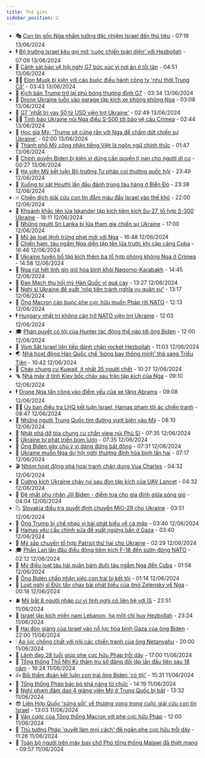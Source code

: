 ```yaml
---
title: Thế giới
sidebar_position: 2
---
```


<!-- vnexpress-the-gioi:START -->
- 🎭 [Con tin gốc Nga nhầm tưởng đặc nhiệm Israel đến thủ tiêu](https://vnexpress.net/con-tin-goc-nga-nham-tuong-dac-nhiem-israel-den-thu-tieu-4757711.html) - 07:19 13/06/2024
- 🕴 [Bộ trưởng Israel kêu gọi mở &#39;cuộc chiến toàn diện&#39; với Hezbollah](https://vnexpress.net/bo-truong-israel-keu-goi-mo-cuoc-chien-toan-dien-voi-hezbollah-4757809.html) - 07:08 13/06/2024
- 🤭 [Cảnh sát bảo vệ hội nghị G7 bức xúc vì nơi ăn ở tồi tàn](https://vnexpress.net/canh-sat-bao-ve-hoi-nghi-g7-buc-xuc-vi-noi-an-o-toi-tan-4757693.html) - 04:51 13/06/2024
- 🧑‍💻 [Elon Musk bị kiện với cáo buộc điều hành công ty &#39;như thời Trung Cổ&#39;](https://vnexpress.net/elon-musk-bi-kien-voi-cao-buoc-dieu-hanh-cong-ty-nhu-thoi-trung-co-4757688.html) - 03:43 13/06/2024
- 🦏 [Kịch bản Trump trở lại phủ bóng thượng đỉnh G7](https://vnexpress.net/kich-ban-trump-tro-lai-phu-bong-thuong-dinh-g7-4757482.html) - 03:34 13/06/2024
- 🦒 [Drone Ukraine luồn vào garage tập kích xe phòng không Nga](https://vnexpress.net/drone-ukraine-luon-vao-garage-tap-kich-xe-phong-khong-nga-4757686.html) - 03:08 13/06/2024
- 🌈 [G7 &#39;nhất trí vay 50 tỷ USD viện trợ Ukraine&#39;](https://vnexpress.net/g7-nhat-tri-vay-50-ty-usd-vien-tro-ukraine-4757685.html) - 02:49 13/06/2024
- 🧑‍🏫 [Tình báo Ukraine nói Nga điều S-500 tới bảo vệ cầu Crimea](https://vnexpress.net/tinh-bao-ukraine-noi-nga-dieu-s-500-toi-bao-ve-cau-crimea-4757691.html) - 02:44 13/06/2024
- 🐲 [Học giả Mỹ: &#39;Trump sẽ cứng rắn với Nga để chấm dứt chiến sự Ukraine&#39;](https://vnexpress.net/hoc-gia-my-trump-se-cung-ran-voi-nga-de-cham-dut-chien-su-ukraine-4754798.html) - 02:00 13/06/2024
- 🦒 [Thành phố Mỹ công nhận tiếng Việt là ngôn ngữ chính thức](https://vnexpress.net/thanh-pho-my-cong-nhan-tieng-viet-la-ngon-ngu-chinh-thuc-4757673.html) - 01:47 13/06/2024
- 🐻 [Chính quyền Biden bị kiện vì dừng cấp quyền tị nạn cho người di cư](https://vnexpress.net/chinh-quyen-biden-bi-kien-vi-dung-cap-quyen-ti-nan-cho-nguoi-di-cu-4757653.html) - 00:27 13/06/2024
- 🚀 [Hạ viện Mỹ kết luận Bộ trưởng Tư pháp coi thường quốc hội](https://vnexpress.net/ha-vien-my-ket-luan-bo-truong-tu-phap-coi-thuong-quoc-hoi-4757647.html) - 23:49 12/06/2024
- 🥰 [Xuồng tự sát Houthi lần đầu đánh trúng tàu hàng ở Biển Đỏ](https://vnexpress.net/xuong-tu-sat-houthi-lan-dau-danh-trung-tau-hang-o-bien-do-4757649.html) - 23:38 12/06/2024
- 🔥 [Chiến dịch giải cứu con tin đẫm máu đẩy Israel vào thế khó](https://vnexpress.net/chien-dich-giai-cuu-con-tin-dam-mau-day-israel-vao-the-kho-4757032.html) - 22:00 12/06/2024
- 🥳 [Khoảnh khắc tên lửa Iskander tập kích tiêm kích Su-27, tổ hợp S-300 Ukraine](https://vnexpress.net/khoanh-khac-ten-lua-iskander-tap-kich-tiem-kich-su-27-to-hop-s-300-ukraine-4757641.html) - 18:11 12/06/2024
- 💼 [Những người Sri Lanka bị lừa tham gia chiến sự Ukraine](https://vnexpress.net/nhung-nguoi-sri-lanka-bi-lua-tham-gia-chien-su-ukraine-4757012.html) - 17:00 12/06/2024
- 🤡 [Mỹ áp loạt lệnh trừng phạt mới với Nga](https://vnexpress.net/my-ap-loat-lenh-trung-phat-moi-voi-nga-4757632.html) - 16:48 12/06/2024
- 🌁 [Chiến hạm, tàu ngầm Nga diễn tập tên lửa trước khi cập cảng Cuba](https://vnexpress.net/chien-ham-tau-ngam-nga-dien-tap-ten-lua-truoc-khi-cap-cang-cuba-4757633.html) - 16:46 12/06/2024
- 🤩 [Ukraine tuyên bố tập kích thêm ba tổ hợp phòng không Nga ở Crimea](https://vnexpress.net/ukraine-tuyen-bo-tap-kich-them-ba-to-hop-phong-khong-nga-o-crimea-4757621.html) - 14:58 12/06/2024
- 🎉 [Nga rút hết lính gìn giữ hòa bình khỏi Nagorno-Karabakh](https://vnexpress.net/nga-rut-het-linh-gin-giu-hoa-binh-khoi-nagorno-karabakh-4757619.html) - 14:45 12/06/2024
- 🎉 [Đan Mạch thu hồi mỳ Hàn Quốc vì quá cay](https://vnexpress.net/dan-mach-thu-hoi-my-han-quoc-vi-qua-cay-4757610.html) - 13:27 12/06/2024
- 🌁 [Nghị sĩ Ukraine đề xuất &#39;nộp tiền tránh nghĩa vụ quân sự&#39;](https://vnexpress.net/nghi-si-ukraine-de-xuat-nop-tien-tranh-nghia-vu-quan-su-4757608.html) - 13:17 12/06/2024
- 🌊 [Ông Macron cáo buộc phe cực hữu muốn Pháp rời NATO](https://vnexpress.net/ong-macron-cao-buoc-phe-cuc-huu-muon-phap-roi-nato-4757595.html) - 12:13 12/06/2024
- 🕴 [Hungary nhất trí không cản trở NATO viện trợ Ukraine](https://vnexpress.net/hungary-nhat-tri-khong-can-tro-nato-vien-tro-ukraine-4757596.html) - 12:03 12/06/2024
- 🎓 [Phán quyết có tội của Hunter tác động thế nào tới ông Biden](https://vnexpress.net/phan-quyet-co-toi-cua-hunter-tac-dong-the-nao-toi-ong-biden-4757245.html) - 12:00 12/06/2024
- 🦩 [Vòm Sắt Israel liên tiếp đánh chặn rocket Hezbollah](https://vnexpress.net/vom-sat-israel-lien-tiep-danh-chan-rocket-hezbollah-4757513.html) - 11:03 12/06/2024
- 🌏 [Nhà hoạt động Hàn Quốc chế &#39;bóng bay thông minh&#39; thả sang Triều Tiên](https://vnexpress.net/nha-hoat-dong-han-quoc-che-bong-bay-thong-minh-tha-sang-trieu-tien-4757316.html) - 10:42 12/06/2024
- 🌋 [Cháy chung cư Kuwait, ít nhất 35 người chết](https://vnexpress.net/chay-chung-cu-kuwait-it-nhat-35-nguoi-chet-4757531.html) - 10:27 12/06/2024
- 🪜 [Nhà máy ở tỉnh Kiev bốc cháy sau trận tập kích của Nga](https://vnexpress.net/nha-may-o-tinh-kiev-boc-chay-sau-tran-tap-kich-cua-nga-4757515.html) - 09:10 12/06/2024
- 🕴 [Drone Nga tấn công vào điểm yếu của xe tăng Abrams](https://vnexpress.net/drone-nga-tan-cong-vao-diem-yeu-cua-xe-tang-abrams-4757468.html) - 09:08 12/06/2024
- 🧑‍🏫 [Ủy ban điều tra LHQ kết luận Israel, Hamas phạm tội ác chiến tranh](https://vnexpress.net/uy-ban-dieu-tra-lhq-ket-luan-israel-hamas-pham-toi-ac-chien-tranh-4757470.html) - 08:47 12/06/2024
- 🌮 [Những người Trung Quốc tìm đường vượt biên vào Mỹ](https://vnexpress.net/nhung-nguoi-trung-quoc-tim-duong-vuot-bien-vao-my-4757028.html) - 08:10 12/06/2024
- 🚦 [Nhật phá dỡ tòa chung cư chắn view núi Phú Sĩ](https://vnexpress.net/nhat-pha-do-toa-chung-cu-chan-view-nui-phu-si-4757415.html) - 07:35 12/06/2024
- 💫 [Ukraine tự phát triển bom lượn](https://vnexpress.net/ukraine-tu-phat-trien-bom-luon-4757388.html) - 07:35 12/06/2024
- 🤡 [Ông Biden gây chú ý vì dáng đứng bất động](https://vnexpress.net/ong-biden-gay-chu-y-vi-dang-dung-bat-dong-4757370.html) - 07:31 12/06/2024
- 🦣 [Ukraine muốn Nga dự hội nghị thượng đỉnh hòa bình lần hai](https://vnexpress.net/ukraine-muon-nga-du-hoi-nghi-thuong-dinh-hoa-binh-lan-hai-4757248.html) - 07:17 12/06/2024
- 🎬 [Nhóm hoạt động phá hoại tranh chân dung Vua Charles](https://vnexpress.net/nhom-hoat-dong-pha-hoai-tranh-chan-dung-vua-charles-4757356.html) - 04:32 12/06/2024
- 🎉 [Cường kích Ukraine cháy rụi sau đòn tập kích của UAV Lancet](https://vnexpress.net/cuong-kich-ukraine-chay-rui-sau-don-tap-kich-cua-uav-lancet-4757353.html) - 04:32 12/06/2024
- 🎡 [Đệ nhất phu nhân Jill Biden - điểm tựa cho gia đình giữa sóng gió](https://vnexpress.net/de-nhat-phu-nhan-jill-biden-diem-tua-cho-gia-dinh-giua-song-gio-4757251.html) - 04:04 12/06/2024
- 🌜 [Slovakia điều tra quyết định chuyển MiG-29 cho Ukraine](https://vnexpress.net/slovakia-dieu-tra-quyet-dinh-chuyen-mig-29-cho-ukraine-4757285.html) - 03:51 12/06/2024
- 🎡 [Ông Trump bị chế nhạo vì bài phát biểu về cá mập](https://vnexpress.net/ong-trump-bi-che-nhao-vi-bai-phat-bieu-ve-ca-map-4757272.html) - 03:40 12/06/2024
- 🤗 [Hamas yêu cầu chỉnh sửa đề xuất ngừng bắn ở Gaza](https://vnexpress.net/hamas-yeu-cau-chinh-sua-de-xuat-ngung-ban-o-gaza-4757262.html) - 03:40 12/06/2024
- 🦩 [Mỹ sắp chuyển tổ hợp Patriot thứ hai cho Ukraine](https://vnexpress.net/my-sap-chuyen-to-hop-patriot-thu-hai-cho-ukraine-4757275.html) - 02:29 12/06/2024
- 🎓 [Phần Lan lần đầu điều động tiêm kích F-18 đến sườn đông NATO](https://vnexpress.net/phan-lan-lan-dau-dieu-dong-tiem-kich-f-18-den-suon-dong-nato-4757224.html) - 02:12 12/06/2024
- 🌁 [Mỹ điều loạt tàu hải quân bám đuôi tàu ngầm Nga đến Cuba](https://vnexpress.net/my-dieu-loat-tau-hai-quan-bam-duoi-tau-ngam-nga-den-cuba-4757257.html) - 01:58 12/06/2024
- 🤩 [Ông Biden chấp nhận việc con trai bị kết tội](https://vnexpress.net/ong-biden-chap-nhan-viec-con-trai-bi-ket-toi-4757226.html) - 01:14 12/06/2024
- 👹 [Loạt nghị sĩ Đức tẩy chay bài phát biểu của ông Zelensky về Nga](https://vnexpress.net/loat-nghi-si-duc-tay-chay-bai-phat-bieu-cua-ong-zelensky-ve-nga-4757220.html) - 00:18 12/06/2024
- ⛽️ [Mỹ bắt 8 người nhập cư vì tình nghi có liên hệ với IS](https://vnexpress.net/my-bat-8-nguoi-nhap-cu-vi-tinh-nghi-co-lien-he-voi-is-4757216.html) - 23:51 11/06/2024
- 🚀 [Israel tập kích miền nam Lebanon, hạ một chỉ huy Hezbollah](https://vnexpress.net/israel-tap-kich-mien-nam-lebanon-ha-mot-chi-huy-hezbollah-4757215.html) - 23:24 11/06/2024
- 🎡 [Hai đòn giáng của Israel vào nỗ lực hòa bình Gaza của ông Biden](https://vnexpress.net/hai-don-giang-cua-israel-vao-no-luc-hoa-binh-gaza-cua-ong-biden-4756937.html) - 22:00 11/06/2024
- 🕯 [Áp lực chồng chất với nội các chiến tranh của ông Netanyahu](https://vnexpress.net/ap-luc-chong-chat-voi-noi-cac-chien-tranh-cua-ong-netanyahu-4756307.html) - 20:00 11/06/2024
- 🐻 [Lãnh đạo 28 tuổi giúp phe cực hữu Pháp trỗi dậy](https://vnexpress.net/lanh-dao-28-tuoi-giup-phe-cuc-huu-phap-troi-day-4756392.html) - 17:00 11/06/2024
- 🚦 [Tổng thống Thổ Nhĩ Kỳ thăm trụ sở đảng đối lập lần đầu tiên sau 18 năm](https://vnexpress.net/tong-thong-tho-nhi-ky-tham-tru-so-dang-doi-lap-lan-dau-tien-sau-18-nam-4757188.html) - 16:24 11/06/2024
- 👍 [Bồi thẩm đoàn kết luận con trai ông Biden &#39;có tội&#39;](https://vnexpress.net/boi-tham-doan-ket-luan-con-trai-ong-biden-co-toi-4757176.html) - 15:31 11/06/2024
- 🚀 [Tổng thống Pháp bác bỏ khả năng từ chức](https://vnexpress.net/tong-thong-phap-bac-bo-kha-nang-tu-chuc-4757152.html) - 14:19 11/06/2024
- 🌮 [Nghi phạm đâm dao 4 giảng viên Mỹ ở Trung Quốc bị bắt](https://vnexpress.net/nghi-pham-dam-dao-4-giang-vien-my-o-trung-quoc-bi-bat-4757150.html) - 13:32 11/06/2024
- 😎 [Liên Hợp Quốc &#39;sửng sốt&#39; về thương vong trong cuộc giải cứu con tin Israel](https://vnexpress.net/lien-hop-quoc-sung-sot-ve-thuong-vong-trong-cuoc-giai-cuu-con-tin-israel-4757146.html) - 13:03 11/06/2024
- 🐲 [Ván cược của Tổng thống Macron với phe cực hữu Pháp](https://vnexpress.net/van-cuoc-cua-tong-thong-macron-voi-phe-cuc-huu-phap-4756754.html) - 12:00 11/06/2024
- 💫 [Thủ tướng Pháp &#39;quyết làm mọi cách&#39; để ngăn phe cực hữu trỗi dậy](https://vnexpress.net/thu-tuong-phap-quyet-lam-moi-cach-de-ngan-phe-cuc-huu-troi-day-4757120.html) - 11:26 11/06/2024
- 👀 [Toàn bộ người trên máy bay chở Phó tổng thống Malawi đã thiệt mạng](https://vnexpress.net/toan-bo-nguoi-tren-may-bay-cho-pho-tong-thong-malawi-da-thiet-mang-4757067.html) - 09:57 11/06/2024<!-- vnexpress-the-gioi:END -->